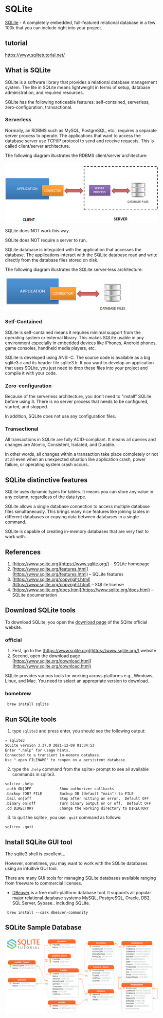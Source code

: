 # SQLite

[SQLite](http://www.sqlite.org/) - A completely embedded, full-featured relational database in a few 100k that you can
include right into your project.

## tutorial

https://www.sqlitetutorial.net/

## What is SQLite

SQLite is a software library that provides a relational database management system. The lite in SQLite means lightweight
in terms of setup, database administration, and required resources.

SQLite has the following noticeable features: self-contained, serverless, zero-configuration, transactional.

### Serverless

Normally, an RDBMS such as MySQL, PostgreSQL, etc., requires a separate server process to operate. The applications that
want to access the database server use TCP/IP protocol to send and receive requests. This is called client/server
architecture.

The following diagram illustrates the RDBMS client/server architecture:

![](.README_images/ac1086b0.png)

SQLite does NOT work this way.

SQLite does NOT require a server to run.

SQLite database is integrated with the application that accesses the database. The applications interact with the SQLite
database read and write directly from the database files stored on disk.

The following diagram illustrates the SQLite server-less architecture:

![](.README_images/f578185b.png)

### Self-Contained

SQLite is self-contained means it requires minimal support from the operating system or external library. This makes
SQLite usable in any environment especially in embedded devices like iPhones, Android phones, game consoles, handheld
media players, etc.

SQLite is developed using ANSI-C. The source code is available as a big sqlite3.c and its header file sqlite3.h. If you
want to develop an application that uses SQLite, you just need to drop these files into your project and compile it with
your code.

### Zero-configuration

Because of the serverless architecture, you don’t need to “install” SQLite before using it. There is no server process
that needs to be configured, started, and stopped.

In addition, SQLite does not use any configuration files.

### Transactional

All transactions in SQLite are fully ACID-compliant. It means all queries and changes are Atomic, Consistent, Isolated,
and Durable.

In other words, all changes within a transaction take place completely or not at all even when an unexpected situation
like application crash, power failure, or operating system crash occurs.

## SQLite distinctive features

SQLite uses dynamic types for tables. It means you can store any value in any column, regardless of the data type.

SQLite allows a single database connection to access multiple database files simultaneously. This brings many nice
features like joining tables in different databases or copying data between databases in a single command.

SQLite is capable of creating in-memory databases that are very fast to work with.

## References

1. [https://www.sqlite.org](https://www.sqlite.org/) – SQLite homepage
2. [https://www.sqlite.org/features.html](https://www.sqlite.org/features.html) – SQLite features
3. [https://www.sqlite.org/copyright.html](https://www.sqlite.org/copyright.html) – SQLite license
4. [https://www.sqlite.org/docs.html](https://www.sqlite.org/docs.html) – SQLite documentation

## Download SQLite tools

To download SQLite, you open the [download page](https://www.sqlite.org/download.html) of the SQlite official website.

### official

1. First, go to the [https://www.sqlite.org](https://www.sqlite.org/) website.
2. Second, open the download page [https://www.sqlite.org/download.html](https://www.sqlite.org/download.html)

SQLite provides various tools for working across platforms e.g., Windows, Linux, and Mac. You need to select an
appropriate version to download.

### homebrew

```shell
 brew install sqlite
```

## Run SQLite tools

1. type `sqlite3` and press enter, you should see the following output:

```shell
» sqlite3 
SQLite version 3.37.0 2021-12-09 01:34:53
Enter ".help" for usage hints.
Connected to a transient in-memory database.
Use ".open FILENAME" to reopen on a persistent database.
```

2. type the `.help` command from the sqlite> prompt to see all available commands in sqlite3.

```shell
sqlite> .help
.auth ON|OFF             Show authorizer callbacks
.backup ?DB? FILE        Backup DB (default "main") to FILE
.bail on|off             Stop after hitting an error.  Default OFF
.binary on|off           Turn binary output on or off.  Default OFF
.cd DIRECTORY            Change the working directory to DIRECTORY
```

3. to quit the sqlite>, you use `.quit` command as follows:

```shell
sqlite> .quit
```

## Install SQLite GUI tool

The sqlite3 shell is excellent…

However, sometimes, you may want to work with the SQLite databases using an intuitive GUI tool.

There are many GUI tools for managing SQLite databases available ranging from freeware to commercial licenses.

- [DBeaver](https://dbeaver.io/) is a free multi-platform database tool. It supports all popular major relational
  database systems MySQL, PostgreSQL, Oracle, DB2, SQL Server, Sybase.. including SQLite.

```shell
 brew install --cask dbeaver-community 
```

## SQLite Sample Database

![](.README_images/04ea3b1a.png)
